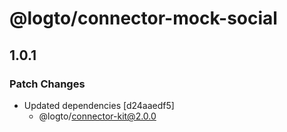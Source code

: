# @logto/connector-mock-social

## 1.0.1

### Patch Changes

- Updated dependencies [d24aaedf5]
  - @logto/connector-kit@2.0.0
